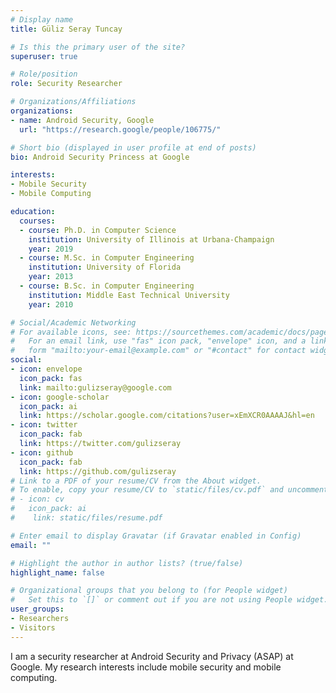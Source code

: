 ```yaml
---
# Display name
title: Güliz Seray Tuncay

# Is this the primary user of the site?
superuser: true

# Role/position
role: Security Researcher

# Organizations/Affiliations
organizations:
- name: Android Security, Google
  url: "https://research.google/people/106775/"

# Short bio (displayed in user profile at end of posts)
bio: Android Security Princess at Google

interests:
- Mobile Security
- Mobile Computing

education:
  courses:
  - course: Ph.D. in Computer Science
    institution: University of Illinois at Urbana-Champaign
    year: 2019
  - course: M.Sc. in Computer Engineering
    institution: University of Florida
    year: 2013
  - course: B.Sc. in Computer Engineering
    institution: Middle East Technical University
    year: 2010

# Social/Academic Networking
# For available icons, see: https://sourcethemes.com/academic/docs/page-builder/#icons
#   For an email link, use "fas" icon pack, "envelope" icon, and a link in the
#   form "mailto:your-email@example.com" or "#contact" for contact widget.
social:
- icon: envelope
  icon_pack: fas
  link: mailto:gulizseray@google.com
- icon: google-scholar
  icon_pack: ai
  link: https://scholar.google.com/citations?user=xEmXCR0AAAAJ&hl=en
- icon: twitter
  icon_pack: fab
  link: https://twitter.com/gulizseray
- icon: github
  icon_pack: fab
  link: https://github.com/gulizseray
# Link to a PDF of your resume/CV from the About widget.
# To enable, copy your resume/CV to `static/files/cv.pdf` and uncomment the lines below.
# - icon: cv
#   icon_pack: ai
#    link: static/files/resume.pdf

# Enter email to display Gravatar (if Gravatar enabled in Config)
email: ""

# Highlight the author in author lists? (true/false)
highlight_name: false

# Organizational groups that you belong to (for People widget)
#   Set this to `[]` or comment out if you are not using People widget.
user_groups:
- Researchers
- Visitors
---
```


I am a security researcher at Android Security and Privacy (ASAP) at Google. My research interests include mobile security and mobile computing.
